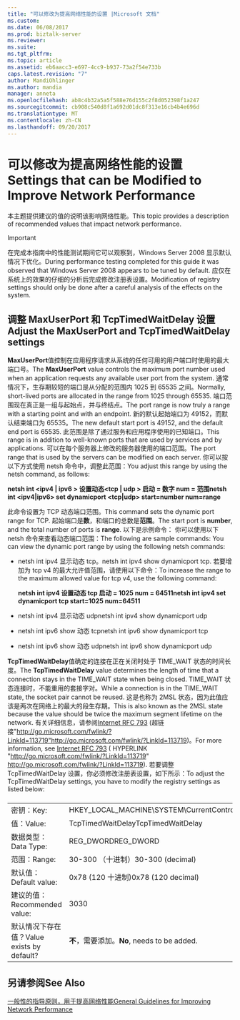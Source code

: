 ```yaml
---
title: "可以修改为提高网络性能的设置 |Microsoft 文档"
ms.custom: 
ms.date: 06/08/2017
ms.prod: biztalk-server
ms.reviewer: 
ms.suite: 
ms.tgt_pltfrm: 
ms.topic: article
ms.assetid: eb6aacc3-e697-4cc9-b937-73a2f54e733b
caps.latest.revision: "7"
author: MandiOhlinger
ms.author: mandia
manager: anneta
ms.openlocfilehash: ab8c4b32a5a5f588e76d155c2f8d052398f1a247
ms.sourcegitcommit: cb908c540d8f1a692d01dc8f313e16cb4b4e696d
ms.translationtype: MT
ms.contentlocale: zh-CN
ms.lasthandoff: 09/20/2017
---
```

# <a name="settings-that-can-be-modified-to-improve-network-performance"></a><span data-ttu-id="5203c-102">可以修改为提高网络性能的设置</span><span class="sxs-lookup"><span data-stu-id="5203c-102">Settings that can be Modified to Improve Network Performance</span></span>
<span data-ttu-id="5203c-103">本主题提供建议的值的说明该影响网络性能。</span><span class="sxs-lookup"><span data-stu-id="5203c-103">This topic provides a description of recommended values   that impact network performance.</span></span>  
  
> [!IMPORTANT]  
>  <span data-ttu-id="5203c-104">在完成本指南中的性能测试期间它可以观察到，Windows Server 2008 显示默认情况下优化。</span><span class="sxs-lookup"><span data-stu-id="5203c-104">During performance testing completed for this guide it was observed that Windows Server 2008 appears to be tuned by default.</span></span> <span data-ttu-id="5203c-105">应仅在系统上的效果的仔细的分析后完成修改注册表设置。</span><span class="sxs-lookup"><span data-stu-id="5203c-105">Modification of  registry settings should only be done after a careful analysis of the effects on the system.</span></span>  
  
## <a name="adjust-the-maxuserport-and-tcptimedwaitdelay-settings"></a><span data-ttu-id="5203c-106">调整 MaxUserPort 和 TcpTimedWaitDelay 设置</span><span class="sxs-lookup"><span data-stu-id="5203c-106">Adjust the MaxUserPort and TcpTimedWaitDelay settings</span></span>  
 <span data-ttu-id="5203c-107">**MaxUserPort**值控制在应用程序请求从系统的任何可用的用户端口时使用的最大端口号。</span><span class="sxs-lookup"><span data-stu-id="5203c-107">The **MaxUserPort** value controls the maximum port number used when an application requests any available user port from the system.</span></span> <span data-ttu-id="5203c-108">通常情况下，生存期较短的端口是从分配的范围内 1025 到 65535 之间。</span><span class="sxs-lookup"><span data-stu-id="5203c-108">Normally, short-lived ports are allocated in the range from 1025 through 65535.</span></span> <span data-ttu-id="5203c-109">端口范围现在真正是一组与起始点，并与终结点。</span><span class="sxs-lookup"><span data-stu-id="5203c-109">The port range is now truly a range with a starting point and with an endpoint.</span></span> <span data-ttu-id="5203c-110">新的默认起始端口为 49152，而默认结束端口为 65535。</span><span class="sxs-lookup"><span data-stu-id="5203c-110">The new default start port is 49152, and the default end port is 65535.</span></span> <span data-ttu-id="5203c-111">此范围是除了通过服务和应用程序使用的已知端口。</span><span class="sxs-lookup"><span data-stu-id="5203c-111">This range is in addition to well-known ports that are used by services and by applications.</span></span> <span data-ttu-id="5203c-112">可以在每个服务器上修改的服务器使用的端口范围。</span><span class="sxs-lookup"><span data-stu-id="5203c-112">The port range that is used by the servers can be modified on each server.</span></span> <span data-ttu-id="5203c-113">你可以按以下方式使用 netsh 命令中，调整此范围：</span><span class="sxs-lookup"><span data-stu-id="5203c-113">You adjust this range by using the netsh command, as follows:</span></span>  
  
 <span data-ttu-id="5203c-114">**netsh int \<ipv4 &#124; ipv6 > 设置动态\<tcp &#124; udp > 启动 = 数字 num = 范围**</span><span class="sxs-lookup"><span data-stu-id="5203c-114">**netsh int \<ipv4&#124;ipv6> set dynamicport \<tcp&#124;udp> start=number num=range**</span></span>  
  
 <span data-ttu-id="5203c-115">此命令设置为 TCP 动态端口范围。</span><span class="sxs-lookup"><span data-stu-id="5203c-115">This command sets the dynamic port range for TCP.</span></span> <span data-ttu-id="5203c-116">起始端口是**数**，和端口的总数是**范围**。</span><span class="sxs-lookup"><span data-stu-id="5203c-116">The start port is **number**, and the total number of ports is **range**.</span></span> <span data-ttu-id="5203c-117">以下是示例命令： 你可以使用以下 netsh 命令来查看动态端口范围：</span><span class="sxs-lookup"><span data-stu-id="5203c-117">The following are sample commands: You can view the dynamic port range by using the following netsh commands:</span></span>  
  
-   <span data-ttu-id="5203c-118">netsh int ipv4 显示动态 tcp。</span><span class="sxs-lookup"><span data-stu-id="5203c-118">netsh int ipv4 show dynamicport tcp.</span></span> <span data-ttu-id="5203c-119">若要增加为 tcp v4 的最大允许值范围，请使用以下命令：</span><span class="sxs-lookup"><span data-stu-id="5203c-119">To increase the range to the maximum allowed value for tcp v4, use the following command:</span></span>  
  
     <span data-ttu-id="5203c-120">**netsh int ipv4 设置动态 tcp 启动 = 1025 num = 64511**</span><span class="sxs-lookup"><span data-stu-id="5203c-120">**netsh int ipv4 set dynamicport tcp start=1025 num=64511**</span></span>  
  
-   <span data-ttu-id="5203c-121">netsh int ipv4 显示动态 udp</span><span class="sxs-lookup"><span data-stu-id="5203c-121">netsh int ipv4 show dynamicport udp</span></span>  
  
-   <span data-ttu-id="5203c-122">netsh int ipv6 show 动态 tcp</span><span class="sxs-lookup"><span data-stu-id="5203c-122">netsh int ipv6 show dynamicport tcp</span></span>  
  
-   <span data-ttu-id="5203c-123">netsh int ipv6 show 动态 udp</span><span class="sxs-lookup"><span data-stu-id="5203c-123">netsh int ipv6 show dynamicport udp</span></span>  
  
 <span data-ttu-id="5203c-124">**TcpTimedWaitDelay**值确定的连接在正在关闭时处于 TIME_WAIT 状态的时间长度。</span><span class="sxs-lookup"><span data-stu-id="5203c-124">The **TcpTimedWaitDelay** value determines the length of time that a connection stays in the TIME_WAIT state when being closed.</span></span> <span data-ttu-id="5203c-125">TIME_WAIT 状态连接时，不能重用的套接字对。</span><span class="sxs-lookup"><span data-stu-id="5203c-125">While a connection is in the TIME_WAIT state, the socket pair cannot be reused.</span></span> <span data-ttu-id="5203c-126">这是也称为 2MSL 状态，因为此值应该是两次在网络上的最大的段生存期。</span><span class="sxs-lookup"><span data-stu-id="5203c-126">This is also known as the 2MSL state because the value should be twice the maximum segment lifetime on the network.</span></span> <span data-ttu-id="5203c-127">有关详细信息，请参阅[Internet RFC 793](http://go.microsoft.com/fwlink/?LinkId=113719) (超链接"http://go.microsoft.com/fwlink/?LinkId=113719"http://go.microsoft.com/fwlink/?LinkId=113719)。</span><span class="sxs-lookup"><span data-stu-id="5203c-127">For more information, see [Internet RFC 793](http://go.microsoft.com/fwlink/?LinkId=113719) ( HYPERLINK "http://go.microsoft.com/fwlink/?LinkId=113719" http://go.microsoft.com/fwlink/?LinkId=113719).</span></span> <span data-ttu-id="5203c-128">若要调整 TcpTimedWaitDelay 设置，你必须修改注册表设置，如下所示：</span><span class="sxs-lookup"><span data-stu-id="5203c-128">To adjust the TcpTimedWaitDelay settings, you have to modify the registry settings as listed below:</span></span>  
  
###  
  
|||  
|-|-|  
|<span data-ttu-id="5203c-129">密钥：</span><span class="sxs-lookup"><span data-stu-id="5203c-129">Key:</span></span>|<span data-ttu-id="5203c-130">HKEY_LOCAL_MACHINE\SYSTEM\CurrentControlSet\Services\Tcpip\Parameters</span><span class="sxs-lookup"><span data-stu-id="5203c-130">HKEY_LOCAL_MACHINE\SYSTEM\CurrentControlSet\Services\Tcpip\Parameters</span></span>|  
|<span data-ttu-id="5203c-131">值：</span><span class="sxs-lookup"><span data-stu-id="5203c-131">Value:</span></span>|<span data-ttu-id="5203c-132">TcpTimedWaitDelay</span><span class="sxs-lookup"><span data-stu-id="5203c-132">TcpTimedWaitDelay</span></span>|  
|<span data-ttu-id="5203c-133">数据类型：</span><span class="sxs-lookup"><span data-stu-id="5203c-133">Data Type:</span></span>|<span data-ttu-id="5203c-134">REG_DWORD</span><span class="sxs-lookup"><span data-stu-id="5203c-134">REG_DWORD</span></span>|  
|<span data-ttu-id="5203c-135">范围：</span><span class="sxs-lookup"><span data-stu-id="5203c-135">Range:</span></span>|<span data-ttu-id="5203c-136">30-300 （十进制）</span><span class="sxs-lookup"><span data-stu-id="5203c-136">30-300 (decimal)</span></span>|  
|<span data-ttu-id="5203c-137">默认值：</span><span class="sxs-lookup"><span data-stu-id="5203c-137">Default value:</span></span>|<span data-ttu-id="5203c-138">0x78 (120 十进制)</span><span class="sxs-lookup"><span data-stu-id="5203c-138">0x78 (120 decimal)</span></span>|  
|<span data-ttu-id="5203c-139">建议的值：</span><span class="sxs-lookup"><span data-stu-id="5203c-139">Recommended value:</span></span>|<span data-ttu-id="5203c-140">30</span><span class="sxs-lookup"><span data-stu-id="5203c-140">30</span></span>|  
|<span data-ttu-id="5203c-141">默认情况下存在值？</span><span class="sxs-lookup"><span data-stu-id="5203c-141">Value exists by default?</span></span>|<span data-ttu-id="5203c-142">**不**，需要添加。</span><span class="sxs-lookup"><span data-stu-id="5203c-142">**No**, needs to be added.</span></span>|  
  
## <a name="see-also"></a><span data-ttu-id="5203c-143">另请参阅</span><span class="sxs-lookup"><span data-stu-id="5203c-143">See Also</span></span>  
 [<span data-ttu-id="5203c-144">一般性的指导原则，用于提高网络性能</span><span class="sxs-lookup"><span data-stu-id="5203c-144">General Guidelines for Improving Network Performance</span></span>](../technical-guides/general-guidelines-for-improving-network-performance.md)
